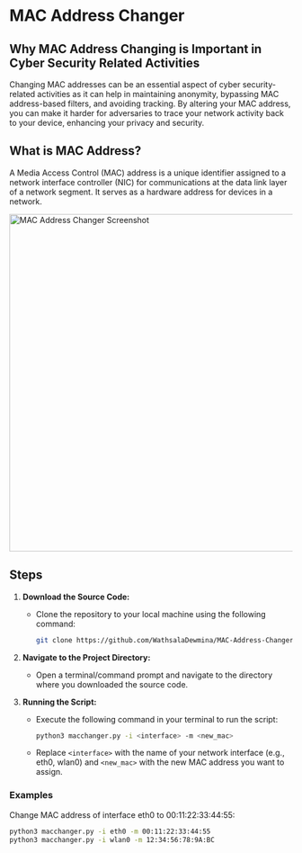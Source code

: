 # MAC Address Changer

## Why MAC Address Changing is Important in Cyber Security Related Activities

Changing MAC addresses can be an essential aspect of cyber security-related activities as it can help in maintaining anonymity, bypassing MAC address-based filters, and avoiding tracking. By altering your MAC address, you can make it harder for adversaries to trace your network activity back to your device, enhancing your privacy and security.

## What is MAC Address?

A Media Access Control (MAC) address is a unique identifier assigned to a network interface controller (NIC) for communications at the data link layer of a network segment. It serves as a hardware address for devices in a network.

<img src="macchanger_screenshot.png" alt="MAC Address Changer Screenshot" width="600"/>

## Steps

1. **Download the Source Code:**
    - Clone the repository to your local machine using the following command:
        ```sh
        git clone https://github.com/WathsalaDewmina/MAC-Address-Changer.git
        ```

2. **Navigate to the Project Directory:**
    - Open a terminal/command prompt and navigate to the directory where you downloaded the source code.

3. **Running the Script:**

    - Execute the following command in your terminal to run the script:
        ```sh
        python3 macchanger.py -i <interface> -m <new_mac>
        ```

    - Replace `<interface>` with the name of your network interface (e.g., eth0, wlan0) and `<new_mac>` with the new MAC address you want to assign.

### Examples

Change MAC address of interface eth0 to 00:11:22:33:44:55:

```sh
python3 macchanger.py -i eth0 -m 00:11:22:33:44:55
python3 macchanger.py -i wlan0 -m 12:34:56:78:9A:BC
